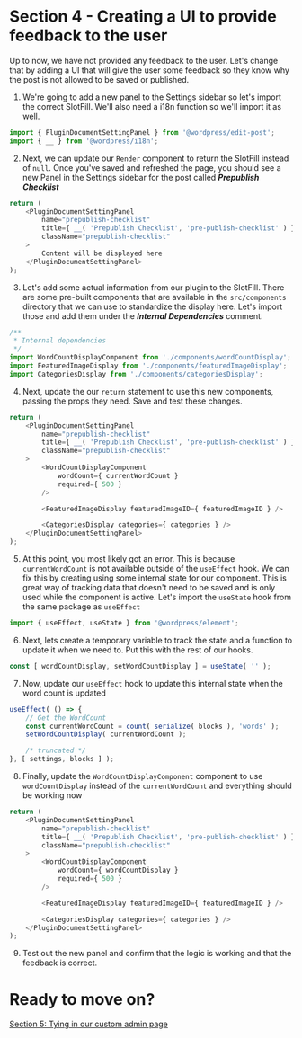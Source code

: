 # Section  4 - Creating a UI to provide feedback to the user
Up to now, we have not provided any feedback to the user. Let's change that by adding a UI that will give the user some feedback so they know why the post is not allowed to be saved or published.

1. We're going to add a new panel to the Settings sidebar so let's import the correct SlotFill. We'll also need a i18n function so we'll import it as well.
```javascript
import { PluginDocumentSettingPanel } from '@wordpress/edit-post';
import { __ } from '@wordpress/i18n';
```

2. Next, we can update our `Render` component to return  the SlotFill instead of `null`. Once you've saved and refreshed the page, you should see a new Panel in the Settings sidebar for the post called ***Prepublish Checklist***
```javascript
return (
	<PluginDocumentSettingPanel
		name="prepublish-checklist"
		title={ __( 'Prepublish Checklist', 'pre-publish-checklist' ) }
		className="prepublish-checklist"
	>
		Content will be displayed here
	</PluginDocumentSettingPanel>
);
```
3. Let's add some actual information from our plugin to the SlotFill. There are some pre-built components that are available in the `src/components` directory that we can use to standardize the display here. Let's import those and add them under the ***Internal Dependencies*** comment.
```javascript
/**
 * Internal dependencies
 */
import WordCountDisplayComponent from './components/wordCountDisplay';
import FeaturedImageDisplay from './components/featuredImageDisplay';
import CategoriesDisplay from './components/categoriesDisplay';
```

4. Next, update the our `return` statement to use this new components, passing the props they need. Save and test these changes.
```javascript
return (
	<PluginDocumentSettingPanel
		name="prepublish-checklist"
		title={ __( 'Prepublish Checklist', 'pre-publish-checklist' ) }
		className="prepublish-checklist"
	>
		<WordCountDisplayComponent
			wordCount={ currentWordCount }
			required={ 500 }
		/>

		<FeaturedImageDisplay featuredImageID={ featuredImageID } />

		<CategoriesDisplay categories={ categories } />
	</PluginDocumentSettingPanel>
);
```

5. At this point, you most likely got an error. This is because `currentWordCount` is not available outside of the `useEffect` hook. We can fix this by creating using some internal state for our component. This is great way of tracking data that doesn't need to be saved and is only used while the component is active. Let's import the `useState` hook from the same package as `useEffect`
```javascript
import { useEffect, useState } from '@wordpress/element';
```

6. Next, lets create a temporary variable to track the state and a function to update it when we need to. Put this with the rest of our hooks.
```javascript
const [ wordCountDisplay, setWordCountDisplay ] = useState( '' );
```

7. Now, update our `useEffect` hook to update this internal state when the word count is updated
```javascript
useEffect( () => {
	// Get the WordCount
	const currentWordCount = count( serialize( blocks ), 'words' );
	setWordCountDisplay( currentWordCount );

	/* truncated */
}, [ settings, blocks ] );
```

8. Finally, update the `WordCountDisplayComponent` component to use `wordCountDisplay` instead of the `currentWordCount` and everything should be working now
```javascript
return (
	<PluginDocumentSettingPanel
		name="prepublish-checklist"
		title={ __( 'Prepublish Checklist', 'pre-publish-checklist' ) }
		className="prepublish-checklist"
	>
		<WordCountDisplayComponent
			wordCount={ wordCountDisplay }
			required={ 500 }
		/>

		<FeaturedImageDisplay featuredImageID={ featuredImageID } />

		<CategoriesDisplay categories={ categories } />
	</PluginDocumentSettingPanel>
);
```
9. Test out the new panel and confirm that the logic is working and that the feedback is correct.

# Ready to move on?
[Section 5: Tying in our custom admin page](./section-5.md)
